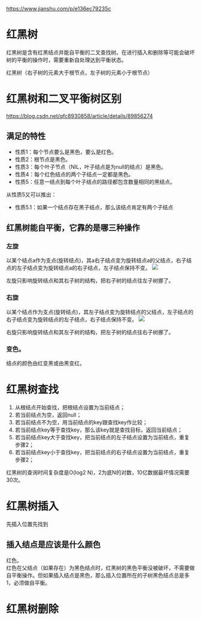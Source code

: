 https://www.jianshu.com/p/e136ec79235c
# 红黑树
红黑树是含有红黑结点并能自平衡的二叉查找树。在进行插入和删除等可能会破坏树的平衡的操作时，需要重新自处理达到平衡状态。

红黑树（右子树的元素大于根节点，左子树的元素小于根节点）

# 红黑树和二叉平衡树区别
https://blog.csdn.net/qfc8930858/article/details/89856274

## 满足的特性
- 性质1：每个节点要么是黑色，要么是红色。
- 性质2：根节点是黑色。
- 性质3：每个叶子节点（NIL，叶子结点是为null的结点）是黑色。
- 性质4：每个红色结点的两个子结点一定都是黑色。
- 性质5：任意一结点到每个叶子结点的路径都包含数量相同的黑结点。

从性质5又可以推出：
- 性质5.1：如果一个结点存在黑子结点，那么该结点肯定有两个子结点


## 红黑树能自平衡，它靠的是哪三种操作
### 左旋
以某个结点a作为支点(旋转结点)，其a右子结点变为旋转结点a的父结点，右子结点的左子结点变为旋转结点a的右子结点，左子结点保持不变。
![](https://upload-images.jianshu.io/upload_images/2392382-a95db442f1b47f8a.png?imageMogr2/auto-orient/strip|imageView2/2/w/1200/format/webp)

左旋只影响旋转结点和其右子树的结构，把右子树的结点往左子树挪了。

### 右旋
以某个结点作为支点(旋转结点)，其左子结点变为旋转结点的父结点，左子结点的右子结点变为旋转结点的左子结点，右子结点保持不变。
![](https://upload-images.jianshu.io/upload_images/2392382-0676a8e2a12e2a0b.png?imageMogr2/auto-orient/strip|imageView2/2/w/1200/format/webp)

右旋只影响旋转结点和其左子树的结构，把左子树的结点往右子树挪了。

### 变色。
结点的颜色由红变黑或由黑变红。

# 红黑树查找
1. 从根结点开始查找，把根结点设置为当前结点； 
1. 若当前结点为空，返回null；
1. 若当前结点不为空，用当前结点的key跟查找key作比较；
1. 若当前结点key等于查找key，那么该key就是查找目标，返回当前结点；
1. 若当前结点key大于查找key，把当前结点的左子结点设置为当前结点，重复步骤2；
1. 若当前结点key小于查找key，把当前结点的右子结点设置为当前结点，重复步骤2；

红黑树的查询时间复杂度是O(log2 N)，2为底N的对数，10亿数据最坏情况需要30次。


# 红黑树插入
先插入位置先找到

## 插入结点是应该是什么颜色
红色。  
红色在父结点（如果存在）为黑色结点时，红黑树的黑色平衡没被破坏，不需要做自平衡操作。但如果插入结点是黑色，那么插入位置所在的子树黑色结点总是多1，必须做自平衡。


# 红黑树删除



